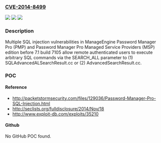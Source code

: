 ### [CVE-2014-8499](https://cve.mitre.org/cgi-bin/cvename.cgi?name=CVE-2014-8499)
![](https://img.shields.io/static/v1?label=Product&message=n%2Fa&color=blue)
![](https://img.shields.io/static/v1?label=Version&message=n%2Fa&color=blue)
![](https://img.shields.io/static/v1?label=Vulnerability&message=n%2Fa&color=brighgreen)

### Description

Multiple SQL injection vulnerabilities in ManageEngine Password Manager Pro (PMP) and Password Manager Pro Managed Service Providers (MSP) edition before 7.1 build 7105 allow remote authenticated users to execute arbitrary SQL commands via the SEARCH_ALL parameter to (1) SQLAdvancedALSearchResult.cc or (2) AdvancedSearchResult.cc.

### POC

#### Reference
- http://packetstormsecurity.com/files/129036/Password-Manager-Pro-SQL-Injection.html
- http://seclists.org/fulldisclosure/2014/Nov/18
- http://www.exploit-db.com/exploits/35210

#### Github
No GitHub POC found.

